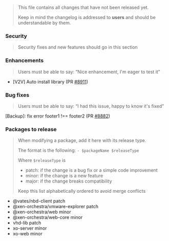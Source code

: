 > This file contains all changes that have not been released yet.
>
> Keep in mind the changelog is addressed to **users** and should be
> understandable by them.

### Security

> Security fixes and new features should go in this section

### Enhancements

> Users must be able to say: “Nice enhancement, I'm eager to test it”

- [V2V] Auto install library (PR [#8911](https://github.com/vatesfr/pull/8911))

### Bug fixes

> Users must be able to say: “I had this issue, happy to know it's fixed”

[Backup]: fix error footer1 !== footer2 (PR [#8882](https://github.com/vatesfr/pull/8882))

### Packages to release

> When modifying a package, add it here with its release type.
>
> The format is the following: `- $packageName $releaseType`
>
> Where `$releaseType` is
>
> - patch: if the change is a bug fix or a simple code improvement
> - minor: if the change is a new feature
> - major: if the change breaks compatibility
>
> Keep this list alphabetically ordered to avoid merge conflicts

<!--packages-start-->

- @vates/nbd-client patch
- @xen-orchestra/vmware-explorer patch
- @xen-orchestra/web minor
- @xen-orchestra/web-core minor
- vhd-lib patch
- xo-server minor
- xo-web minor

<!--packages-end-->
